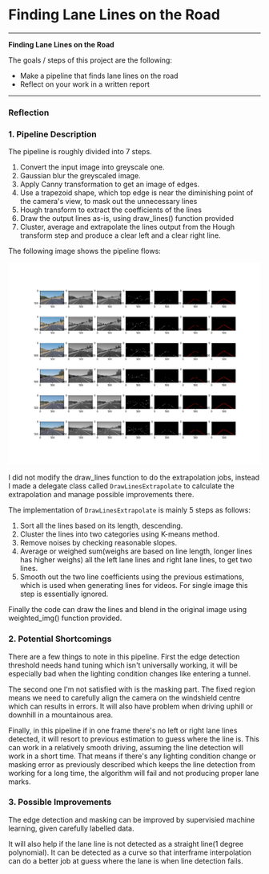 # **Finding Lane Lines on the Road** 

---

**Finding Lane Lines on the Road**

The goals / steps of this project are the following:
* Make a pipeline that finds lane lines on the road
* Reflect on your work in a written report
---

### Reflection

### 1. Pipeline Description 
The pipeline is roughly divided into 7 steps.
1. Convert the input image into greyscale one.
2. Gaussian blur the greyscaled image.
3. Apply Canny transformation to get an image of edges.
4. Use a trapezoid shape, which top edge is near the diminishing point of the camera's view, to mask out the unnecessary lines
5. Hough transform to extract the coefficients of the lines
6. Draw the output lines as-is, using draw_lines() function provided
7. Cluster, average and extrapolate the lines output from the Hough transform step and produce a clear left and a clear right line.

The following image shows the pipeline flows:

![pipeline](./test_images_output/pipeline_demo.png)

I did not modify the draw_lines function to do the extrapolation jobs, instead I made a delegate class called `DrawLinesExtrapolate` to calculate the extrapolation and manage possible improvements there.

The implementation of `DrawLinesExtrapolate` is mainly 5 steps as follows:
1. Sort all the lines based on its length, descending.
2. Cluster the lines into two categories using K-means method.
3. Remove noises by checking reasonable slopes.
4. Average or weighed sum(weighs are based on line length, longer lines has higher weighs) all the left lane lines and right lane lines, to get two lines.
5. Smooth out the two line coefficients using the previous estimations, which is used when generating lines for videos. For single image this step is essentially ignored.

Finally the code can draw the lines and blend in the original image using weighted_img() function provided.


### 2. Potential Shortcomings
There are a few things to note in this pipeline.
First the edge detection threshold needs hand tuning which isn't universally working, it will be especially bad when the lighting condition changes like entering a tunnel.

The second one I'm not satisfied with is the masking part. The fixed region means we need to carefully align the camera on the windshield centre which can results in errors. It will also have problem when driving uphill or downhill in a mountainous area.

Finally, in this pipeline if in one frame there's no left or right lane lines detected, it will resort to previous estimation to guess where the line is. This can work in a relatively smooth driving, assuming the line detection will work in a short time. That means if there's any lighting condition change or masking error as previously described which keeps the line detection from working for a long time, the algorithm will fail and not producing proper lane marks.

### 3. Possible Improvements
The edge detection and masking can be improved by supervisied machine learning, given carefully labelled data.

It will also help if the lane line is not detected as a straight line(1 degree polynomial). It can be detected as a curve so that interframe interpolation can do a better job at guess where the lane is when line detection fails.
